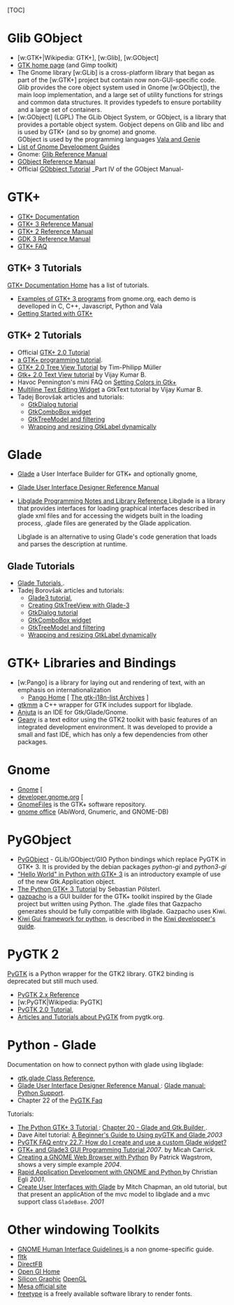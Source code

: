 <!--
.. description:
.. date: 2015-05-31
.. slug: gtk
.. tags:
.. link:
.. title: GTK
-->

[TOC]

# Glib GObject
-   [w:GTK+|Wikipedia: GTK+], [w:Glib], [w:GObject]
-   [GTK home page](http://www.gtk.org/) (and Gimp toolkit)
-   The Gnome library [w:GLib] is a cross-platform  library that began as part of
    the [w:GTK+] project but contain now non-GUI-specific code.
    _Glib_ provides the core object system used in Gnome [w:GObject]), the main loop
    implementation, and a large set of utility functions for strings and
    common data structures. It provides typedefs to ensure portability
    and a large set of containers.
-   [w:GObject] (LGPL) The GLib Object System, or GObject, is a library
    that provides a portable object system.  Gobject depens on Glib
    and libc and is used by GTK+ (and so by gnome) and gnome.<br />
    GObject is used by the programming languages
    [Vala and Genie](/node/programming_languages#vala "internal reference")
-   [List of Gnome Development Guides
    ](https://developer.gnome.org/guides)
-   Gnome:  [Glib Reference Manual](http://library.gnome.org/devel/glib/stable/)
-   [GObject Reference Manual](http://developer.gnome.org/gobject/stable/)
-   Official [GObbject Tutorial](http://developer.gnome.org/gobject/stable/pt02.html)
    _Part IV of the GObject Manual-

# GTK+
-   [GTK+ Documentation](http://www.gtk.org/documentation.php)
-   [GTK+ 3 Reference Manual](https://developer.gnome.org/gtk3/stable/)
-   [GTK+ 2 Reference Manual](https://developer.gnome.org/gtk2/)
-   [GDK 3 Reference Manual](https://developer.gnome.org/gdk3/stable/)
-   [GTK+ FAQ](https://developer.gnome.org/gtk3/stable/gtk-question-index.html)

##  GTK+ 3 Tutorials
[GTK+ Documentation Home](http://www.gtk.org/documentation.php)
has a list of tutorials.

-   [Examples of GTK+ 3 programs](https://developer.gnome.org/gnome-devel-demos)
    from gnome.org, each demo is develloped in C, C++, Javascript, Python and Vala
-   [Getting Started with GTK+
    ](https://developer.gnome.org/gtk3/stable/gtk-getting-started.html)

## GTK+ 2 Tutorials
-   Official [GTK+ 2.0 Tutorial](http://library.gnome.org/devel/gtk-tutorial/stable/)
-   [a GTK+ programming tutorial](http://zetcode.com/tutorials/gtktutorial/).
-   [GTK+ 2.0 Tree View Tutorial](http://scentric.net/tutorial/) by
    Tim-Philipp Müller
-   [Gtk+ 2.0 Text View tutorial](http://www.bravegnu.org/gtktext/)
    by Vijay Kumar B.
-   Havoc Pennington's mini FAQ on
    [Setting Colors in Gtk+](http://ometer.com/gtk-colors.html)
-   [Multiline Text Editing Widget](http://www.bravegnu.org/gtktext/)
    a GtkText tutorial by Vijay Kumar B.
-   Tadej Borovšak articles and tutorials:
    - [GtkDialog tutorial](http://tadeboro.blogspot.com/2009/04/gtkdialog-tutorial-part-1.html)
    - [GtkComboBox widget](http://tadeboro.blogspot.com/2009/04/gtkcombobox-widget-part-1.html)
    - [GtkTreeModel and filtering](http://tadeboro.blogspot.com/2009/05/gtktreemodel-and-filtering.html)
    - [Wrapping and resizing GtkLabel dynamically](http://tadeboro.blogspot.com/search/label/Tips)

# Glade
-   [Glade](http://glade.gnome.org/) a User Interface Builder for
    GTK+ and optionally gnome,
-   [Glade User Interface Designer Reference Manual
    ](https://developer.gnome.org/gladeui/)
-   [Libglade Programming Notes and Library Reference
    ](https://developer.gnome.org/libglade/stable/)
    Libglade is a library that provides interfaces for loading
    graphical interfaces described in glade xml files and for
    accessing the widgets built in the loading process, .glade files
    are generated by the Glade application.

    Libglade is an alternative to using Glade's code generation
    that loads and parses the description at runtime.

## Glade Tutorials
-   [Glade Tutorials
    ](https://wiki.gnome.org/action/show/Apps/Glade/Tutorials).
-   Tadej Borovšak articles and tutorials:
    - [Glade3 tutorial](http://tadeboro.blogspot.com/2009/09/glade3-tutorial-1-introduction.html),
    - [Creating GtkTreeView with Glade-3](http://tadeboro.blogspot.com/2009/04/creatin-gtktreeview-with-glade-3.html)
    - [GtkDialog tutorial](http://tadeboro.blogspot.com/2009/04/gtkdialog-tutorial-part-1.html)
    - [GtkComboBox widget](http://tadeboro.blogspot.com/2009/04/gtkcombobox-widget-part-1.html)
    - [GtkTreeModel and filtering](http://tadeboro.blogspot.com/2009/05/gtktreemodel-and-filtering.html)
    - [Wrapping and resizing GtkLabel dynamically](http://tadeboro.blogspot.com/search/label/Tips)

# GTK+ Libraries and Bindings
-   [w:Pango] is a library for laying out and rendering of text, with an emphasis on internationalization
    - [Pango Home](http://www.pango.org) [
    [The gtk-i18n-list Archives](http://mail.gnome.org/archives/gtk-i18n-list/)
    ]
-   [gtkmm](http://www.gtkmm.org/)  a C++ wrapper for GTK includes
    support for libglade.
-   [Anjuta](http://www.anjuta.org/) is an IDE for Gtk/Glade/Gnome.
-   [Geany](http://geany.uvena.de "geany.uvena.de") is a text
    editor using the GTK2 toolkit with basic features of an integrated
    development environment. It was developed to provide a small and
    fast IDE, which has only a few dependencies from other packages.

# Gnome
-   [Gnome](http://www.gnome.org/) [
-   [developer.gnome.org](http://developer.gnome.org) [
-   [GnomeFiles](http://www.gnomefiles.org/) is the GTK+ software
    repository.
-   [gnome office](http://www.gnome.org/gnome-office/) (AbiWord,
    Gnumeric, and GNOME-DB)

# PyGObject

-   [PyGObject](https://wiki.gnome.org/action/show/Projects/PyGObject) -
     GLib/GObject/GIO Python bindings which replace PyGTK in GTK+ 3.
     It is provided by the debian packages _python-gi_ and _python3-gi_
-   ["Hello World" in Python with GTK+ 3](http://www.micahcarrick.com/gtk3-python-hello-world.html)
    is an introductory example of use of the new Gtk.Application object.
-   [The Python GTK+ 3 Tutorial](http://python-gtk-3-tutorial.readthedocs.org/en/latest/)
    by Sebastian Pölsterl.
-   [gazpacho](http://gazpacho.sicem.biz/) is a GUI builder for the
    GTK+ toolkit inspired by the Glade project but written using
    Python. The .glade files that Gazpacho generates should be fully
    compatible with libglade. Gazpacho uses Kiwi.
-   [Kiwi Gui framework for python](http://www.async.com.br/projects/kiwi/),
    is described in the
    [Kiwi developper's guide](http://www.async.com.br/projects/kiwi/howto/).

# PyGTK 2
[PyGTK](http://www.pygtk.org/) is a Python wrapper for the GTK2
library. GTK2 binding is deprecated but still much used.

-   [PyGTK 2.x Reference](http://www.pygtk.org/pygtk2reference/index.html)
-   [w:PyGTK|Wikipedia: PyGTK]
-   [PyGTK 2.0 Tutorial](http://www.pygtk.org/pygtk2tutorial/index.html),
-   [Articles and Tutorials about PyGTK](http://www.pygtk.org/articles.html) from pygtk.org.

# Python - Glade
Documentation on how to connect python with glade using libglade:
-   [gtk.glade Class Reference](http://www.pygtk.org/pygtk2reference/class-gladexml.html),
-   [Glade User Interface Designer Reference Manual
    ](https://developer.gnome.org/gladeui/):
    [Glade manual: Python Support](https://developer.gnome.org/gladeui/stable/pythonsupport.html).
-   Chapter 22 of the [PyGTK Faq](http://www.async.com.br/faq/pygtk/)

Tutorials:

-   [The Python GTK+ 3 Tutorial
    ](http://python-gtk-3-tutorial.readthedocs.org/en/latest/):
    [Chapter 20 - Glade and Gtk.Builder
    ](http://python-gtk-3-tutorial.readthedocs.org/en/latest/builder.html?highlight=glade).
-   Dave Aitel tutorial:
    [A Beginner's Guide to Using pyGTK and Glade
    ](http://www.linuxjournal.com/article/6586) _2003_
-   [PyGTK FAQ entry 22.7: How do I create and use a custom Glade widget?
    ](http://www.async.com.br/faq/pygtk/index.py?req=show&file=faq22.007.htp)
-   [GTK+ and Glade3 GUI Programming Tutorial
    ](http://www.micahcarrick.com/12-24-2007/gtk-glade-tutorial-part-1.html) _2007_.
    by Micah Carrick.
-   [Creating a GNOME Web Browser with Python](http://patrick.wagstrom.net/tutorials/pygtkmozembed/pygtkmozembed.html)
    By Patrick Wagstrom, shows a very simple example _2004_.
-   [Rapid Application Development with GNOME and Python
    ](http://www.ukuug.org/events/linux2001/papers/html/CEgli/Gnome-Talk.html)
    by Christian Egli _2001_.
-   [Create User Interfaces with Glade](http://www.linuxjournal.com/article/4702)
    by Mitch Chapman, an old tutorial, but that present an applicAtion
    of the mvc model to libglade and a mvc support class `GladeBase`. _2001_

# Other windowing Toolkits
-   [GNOME Human Interface Guidelines
    ](https://developer.gnome.org/hig/stable/)
    is a non gnome-specific guide.
-   [fltk](http://www.fltk.org)
-   [DirectFB](http://www.directfb.org)
-   [Open Gl Home](http://www.opengl.org)
-   [Silicon Graphic](http://www.sgi.com)
    [OpenGL](http://www.sgi.com/tech/OpenGL/)
-   [Mesa official site](http://www.mesa3d.org/)
-   [freetype](http://www.freetype.org/)
    is a freely available software library to render fonts.


<!-- Local Variables: -->
<!-- mode: markdown -->
<!-- ispell-local-dictionary: "english" -->
<!-- End: -->
